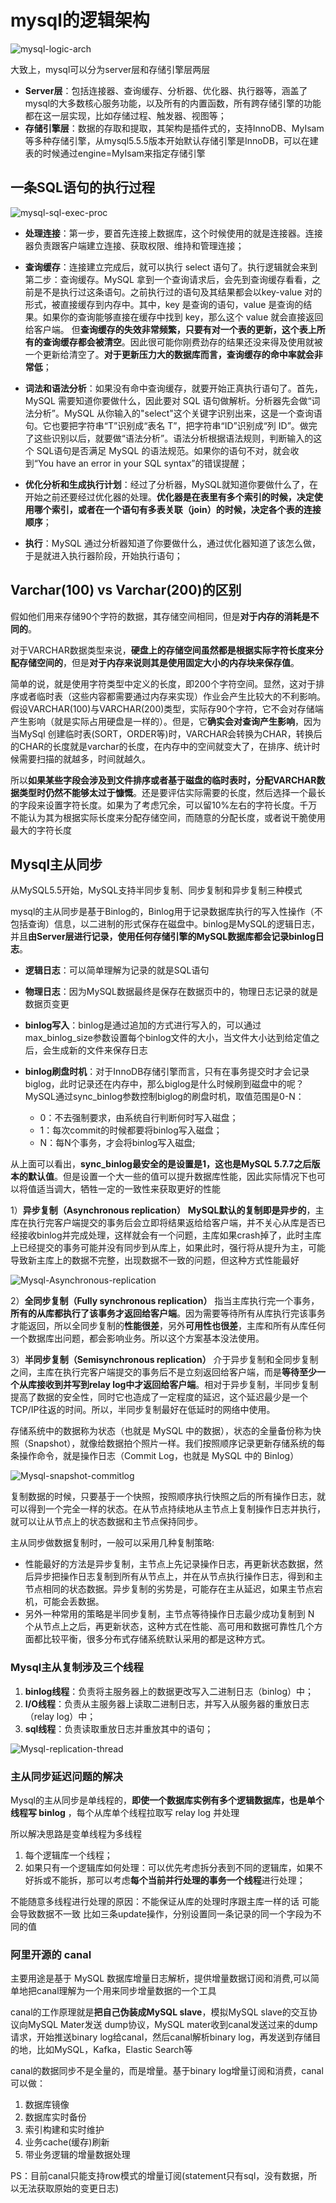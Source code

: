 # **mysql的逻辑架构**

![mysql-logic-arch](https://github.com/xiaoyuge/Tech-Notes/blob/main/%E5%A4%A7%E6%95%B0%E6%8D%AE/resources/mysql-logic-arch.png)

大致上，mysql可以分为server层和存储引擎层两层

- **Server层**：包括连接器、查询缓存、分析器、优化器、执行器等，涵盖了mysql的大多数核心服务功能，以及所有的内置函数，所有跨存储引擎的功能都在这一层实现，比如存储过程、触发器、视图等；
- **存储引擎层**：数据的存取和提取，其架构是插件式的，支持InnoDB、MyIsam等多种存储引擎，从mysql5.5.5版本开始默认存储引擎是InnoDB，可以在建表的时候通过engine=MyIsam来指定存储引擎

## **一条SQL语句的执行过程**

![mysql-sql-exec-proc](https://github.com/xiaoyuge/Tech-Notes/blob/main/%E5%A4%A7%E6%95%B0%E6%8D%AE/resources/mysql-sql-exec-proc.png)

- **处理连接**：第一步，要首先连接上数据库，这个时候使用的就是连接器。连接器负责跟客户端建立连接、获取权限、维持和管理连接；

- **查询缓存**：连接建立完成后，就可以执行 select 语句了。执行逻辑就会来到第二步：查询缓存。MySQL 拿到一个查询请求后，会先到查询缓存看看，之前是不是执行过这条语句。之前执行过的语句及其结果都会以key-value 对的形式，被直接缓存到内存中。其中，key 是查询的语句，value 是查询的结果。如果你的查询能够直接在缓存中找到 key，那么这个 value 就会直接返回给客户端。 但**查询缓存的失效非常频繁，只要有对一个表的更新，这个表上所有的查询缓存都会被清空**。因此很可能你刚费劲存的结果还没来得及使用就被一个更新给清空了。**对于更新压力大的数据库而言，查询缓存的命中率就会非常低**；

- **词法和语法分析**：如果没有命中查询缓存，就要开始正真执行语句了。首先，MySQL 需要知道你要做什么，因此要对 SQL 语句做解析。分析器先会做“词法分析”。MySQL 从你输入的"select"这个关键字识别出来，这是一个查询语句。它也要把字符串“T”识别成“表名 T”，把字符串“ID”识别成“列 ID”。做完了这些识别以后，就要做“语法分析”。语法分析根据语法规则，判断输入的这个 SQL语句是否满足 MySQL 的语法规范。如果你的语句不对，就会收到“You have an error in your SQL syntax”的错误提醒；

- **优化分析和生成执行计划**：经过了分析器，MySQL就知道你要做什么了，在开始之前还要经过优化器的处理。**优化器是在表里有多个索引的时候，决定使用哪个索引，或者在一个语句有多表关联（join）的时候，决定各个表的连接顺序**；

- **执行**：MySQL 通过分析器知道了你要做什么，通过优化器知道了该怎么做，于是就进入执行器阶段，开始执行语句；

## **Varchar(100) vs Varchar(200)的区别**

假如他们用来存储90个字符的数据，其存储空间相同，但是**对于内存的消耗是不同的**。

对于VARCHAR数据类型来说，**硬盘上的存储空间虽然都是根据实际字符长度来分配存储空间的**，但是**对于内存来说则其是使用固定大小的内存块来保存值**。

简单的说，就是使用字符类型中定义的长度，即200个字符空间。显然，这对于排序或者临时表（这些内容都需要通过内存来实现）作业会产生比较大的不利影响。
假设VARCHAR(100)与VARCHAR(200)类型，实际存90个字符，它不会对存储端产生影响（就是实际占用硬盘是一样的）。但是，它**确实会对查询产生影响**，因为当MySql 创建临时表(SORT，ORDER等)时，VARCHAR会转换为CHAR，转换后的CHAR的长度就是varchar的长度，在内存中的空间就变大了，在排序、统计时候需要扫描的就越多，时间就越久。

所以**如果某些字段会涉及到文件排序或者基于磁盘的临时表时，分配VARCHAR数据类型时仍然不能够太过于慷慨**。还是要评估实际需要的长度，然后选择一个最长的字段来设置字符长度。如果为了考虑冗余，可以留10%左右的字符长度。千万不能认为其为根据实际长度来分配存储空间，而随意的分配长度，或者说干脆使用最大的字符长度

## **Mysql主从同步**

从MySQL5.5开始，MySQL支持半同步复制、同步复制和异步复制三种模式

mysql的主从同步是基于Binlog的，Binlog用于记录数据库执行的写入性操作（不包括查询）信息，以二进制的形式保存在磁盘中。binlog是MySQL的逻辑日志，并且**由Server层进行记录，使用任何存储引擎的MySQL数据库都会记录binlog日志**。

- **逻辑日志**：可以简单理解为记录的就是SQL语句

- **物理日志**：因为MySQL数据最终是保存在数据页中的，物理日志记录的就是数据页变更

- **binlog写入**：binlog是通过追加的方式进行写入的，可以通过max_binlog_size参数设置每个binlog文件的大小，当文件大小达到给定值之后，会生成新的文件来保存日志

- **binlog刷盘时机**：对于InnoDB存储引擎而言，只有在事务提交时才会记录biglog，此时记录还在内存中，那么biglog是什么时候刷到磁盘中的呢？MySQL通过sync_binlog参数控制biglog的刷盘时机，取值范围是0-N：
  - 0：不去强制要求，由系统自行判断何时写入磁盘；
  - 1：每次commit的时候都要将binlog写入磁盘；
  - N：每N个事务，才会将binlog写入磁盘;

从上面可以看出，**sync_binlog最安全的是设置是1，这也是MySQL 5.7.7之后版本的默认值**。但是设置一个大一些的值可以提升数据库性能，因此实际情况下也可以将值适当调大，牺牲一定的一致性来获取更好的性能

1）**异步复制（Asynchronous replication）**
**MySQL默认的复制即是异步的**，主库在执行完客户端提交的事务后会立即将结果返给给客户端，并不关心从库是否已经接收binlog并完成处理，这样就会有一个问题，主库如果crash掉了，此时主库上已经提交的事务可能并没有同步到从库上，如果此时，强行将从提升为主，可能导致新主库上的数据不完整，出现数据不一致的问题，但这种方式性能最好

![Mysql-Asynchronous-replication](https://github.com/xiaoyuge/Tech-Notes/blob/main/%E5%A4%A7%E6%95%B0%E6%8D%AE/resources/Mysql-Asynchronous-replication.jpg)

2）**全同步复制（Fully synchronous replication）**
指当主库执行完一个事务，**所有的从库都执行了该事务才返回给客户端**。因为需要等待所有从库执行完该事务才能返回，所以全同步复制的**性能很差**，另外**可用性也很差**，主库和所有从库任何一个数据库出问题，都会影响业务。所以这个方案基本没法使用。

3）**半同步复制（Semisynchronous replication）**
介于异步复制和全同步复制之间，主库在执行完客户端提交的事务后不是立刻返回给客户端，而是**等待至少一个从库接收到并写到relay log中才返回给客户端**。相对于异步复制，半同步复制提高了数据的安全性，同时它也造成了一定程度的延迟，这个延迟最少是一个TCP/IP往返的时间。所以，半同步复制最好在低延时的网络中使用。

存储系统中的数据称为状态（也就是 MySQL 中的数据），状态的全量备份称为快照（Snapshot），就像给数据拍个照片一样。我们按照顺序记录更新存储系统的每条操作命令，就是操作日志（Commit Log，也就是 MySQL 中的 Binlog）

![Mysql-snapshot-commitlog](https://github.com/xiaoyuge/Tech-Notes/blob/main/%E5%A4%A7%E6%95%B0%E6%8D%AE/resources/Mysql-snapshot-commitlog.jpg)

复制数据的时候，只要基于一个快照，按照顺序执行快照之后的所有操作日志，就可以得到一个完全一样的状态。在从节点持续地从主节点上复制操作日志并执行，就可以让从节点上的状态数据和主节点保持同步。

主从同步做数据复制时，一般可以采用几种复制策略:

- 性能最好的方法是异步复制，主节点上先记录操作日志，再更新状态数据，然后异步把操作日志复制到所有从节点上，并在从节点执行操作日志，得到和主节点相同的状态数据。异步复制的劣势是，可能存在主从延迟，如果主节点宕机，可能会丢数据。
- 另外一种常用的策略是半同步复制，主节点等待操作日志最少成功复制到 N 个从节点上之后，再更新状态，这种方式在性能、高可用和数据可靠性几个方面都比较平衡，很多分布式存储系统默认采用的都是这种方式。

### **Mysql主从复制涉及三个线程**

1. **binlog线程**：负责将主服务器上的数据更改写入二进制日志（binlog）中；
2. **I/O线程**：负责从主服务器上读取二进制日志，并写入从服务器的重放日志（relay log）中；
3. **sql线程**：负责读取重放日志并重放其中的语句；

![Mysql-replication-thread](https://github.com/xiaoyuge/Tech-Notes/blob/main/%E5%A4%A7%E6%95%B0%E6%8D%AE/resources/Mysql-replication-thread.jpg)

### **主从同步延迟问题的解决**

Mysql的主从同步是单线程的，**即使一个数据库实例有多个逻辑数据库，也是单个线程写 binlog** ，每个从库单个线程拉取写 relay log 并处理

所以解决思路是变单线程为多线程

1) 每个逻辑库一个线程；
2) 如果只有一个逻辑库如何处理：可以优先考虑拆分表到不同的逻辑库，如果不好拆或不能拆，那可以考虑**每个当前并行处理的事务一个线程**进行处理；

不能随意多线程进行处理的原因：不能保证从库的处理时序跟主库一样的话 可能会导致数据不一致
比如三条update操作，分别设置同一条记录的同一个字段为不同的值

### **阿里开源的 canal**

主要用途是基于 MySQL 数据库增量日志解析，提供增量数据订阅和消费,可以简单地把canal理解为一个用来同步增量数据的一个工具

canal的工作原理就是**把自己伪装成MySQL slave**，模拟MySQL slave的交互协议向MySQL Mater发送 dump协议，MySQL mater收到canal发送过来的dump请求，开始推送binary log给canal，然后canal解析binary log，再发送到存储目的地，比如MySQL，Kafka，Elastic Search等

canal的数据同步不是全量的，而是增量。基于binary log增量订阅和消费，canal可以做：

1. 数据库镜像
2. 数据库实时备份
3. 索引构建和实时维护
4. 业务cache(缓存)刷新
5. 带业务逻辑的增量数据处理

PS：目前canal只能支持row模式的增量订阅(statement只有sql，没有数据，所以无法获取原始的变更日志)
